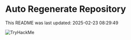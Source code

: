 # Auto Regenerate Repository

This README was last updated: 2025-02-23 08:29:49

 ![TryHackMe](https://tryhackme.com/badge/533634)